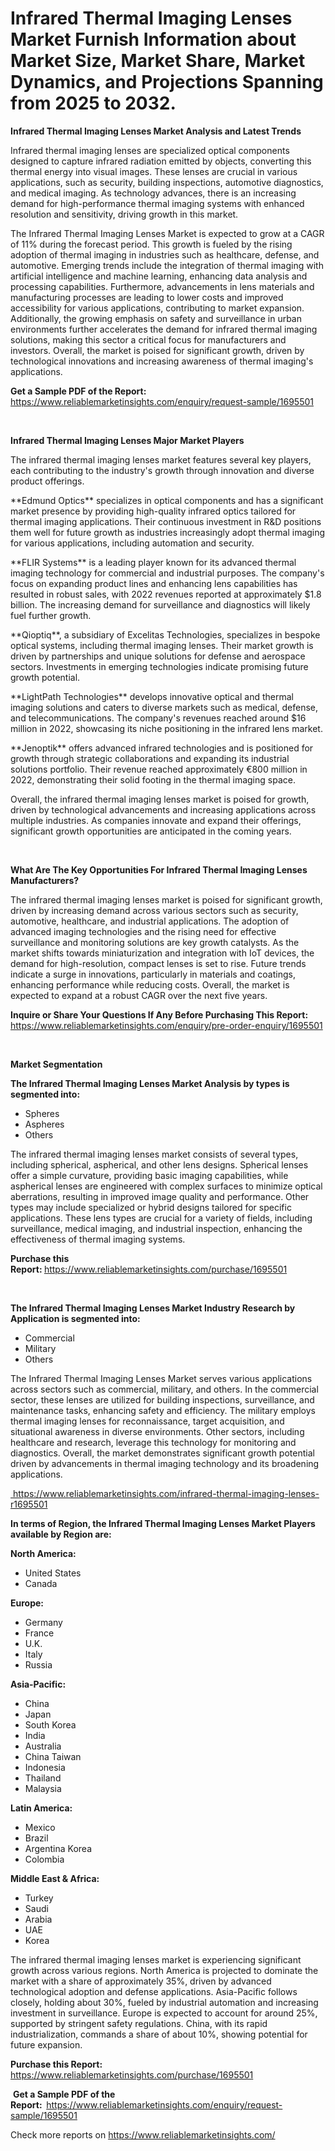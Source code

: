<p><h1>Infrared Thermal Imaging Lenses Market Furnish Information about Market Size, Market Share, Market Dynamics, and Projections Spanning from 2025 to 2032.</h1></p><p><strong>Infrared Thermal Imaging Lenses Market Analysis and Latest Trends</strong></p>
<p><p>Infrared thermal imaging lenses are specialized optical components designed to capture infrared radiation emitted by objects, converting this thermal energy into visual images. These lenses are crucial in various applications, such as security, building inspections, automotive diagnostics, and medical imaging. As technology advances, there is an increasing demand for high-performance thermal imaging systems with enhanced resolution and sensitivity, driving growth in this market.</p><p>The Infrared Thermal Imaging Lenses Market is expected to grow at a CAGR of 11% during the forecast period. This growth is fueled by the rising adoption of thermal imaging in industries such as healthcare, defense, and automotive. Emerging trends include the integration of thermal imaging with artificial intelligence and machine learning, enhancing data analysis and processing capabilities. Furthermore, advancements in lens materials and manufacturing processes are leading to lower costs and improved accessibility for various applications, contributing to market expansion. Additionally, the growing emphasis on safety and surveillance in urban environments further accelerates the demand for infrared thermal imaging solutions, making this sector a critical focus for manufacturers and investors. Overall, the market is poised for significant growth, driven by technological innovations and increasing awareness of thermal imaging's applications.</p></p>
<p><strong>Get a Sample PDF of the Report:&nbsp;</strong> <a href="https://www.reliablemarketinsights.com/enquiry/request-sample/1695501?utm_campaign=1932&utm_medium=2&utm_source=Github&utm_content=ia&utm_term=08012025&utm_id=infrared-thermal-imaging-lenses">https://www.reliablemarketinsights.com/enquiry/request-sample/1695501</a></p>
<p>&nbsp;</p>
<p><strong>Infrared Thermal Imaging Lenses Major Market Players</strong></p>
<p><p>The infrared thermal imaging lenses market features several key players, each contributing to the industry's growth through innovation and diverse product offerings.</p><p>**Edmund Optics** specializes in optical components and has a significant market presence by providing high-quality infrared optics tailored for thermal imaging applications. Their continuous investment in R&D positions them well for future growth as industries increasingly adopt thermal imaging for various applications, including automation and security.</p><p>**FLIR Systems** is a leading player known for its advanced thermal imaging technology for commercial and industrial purposes. The company's focus on expanding product lines and enhancing lens capabilities has resulted in robust sales, with 2022 revenues reported at approximately $1.8 billion. The increasing demand for surveillance and diagnostics will likely fuel further growth.</p><p>**Qioptiq**, a subsidiary of Excelitas Technologies, specializes in bespoke optical systems, including thermal imaging lenses. Their market growth is driven by partnerships and unique solutions for defense and aerospace sectors. Investments in emerging technologies indicate promising future growth potential.</p><p>**LightPath Technologies** develops innovative optical and thermal imaging solutions and caters to diverse markets such as medical, defense, and telecommunications. The company's revenues reached around $16 million in 2022, showcasing its niche positioning in the infrared lens market.</p><p>**Jenoptik** offers advanced infrared technologies and is positioned for growth through strategic collaborations and expanding its industrial solutions portfolio. Their revenue reached approximately €800 million in 2022, demonstrating their solid footing in the thermal imaging space.</p><p>Overall, the infrared thermal imaging lenses market is poised for growth, driven by technological advancements and increasing applications across multiple industries. As companies innovate and expand their offerings, significant growth opportunities are anticipated in the coming years.</p></p>
<p>&nbsp;</p>
<p><strong>What Are The Key Opportunities For Infrared Thermal Imaging Lenses Manufacturers?</strong></p>
<p><p>The infrared thermal imaging lenses market is poised for significant growth, driven by increasing demand across various sectors such as security, automotive, healthcare, and industrial applications. The adoption of advanced imaging technologies and the rising need for effective surveillance and monitoring solutions are key growth catalysts. As the market shifts towards miniaturization and integration with IoT devices, the demand for high-resolution, compact lenses is set to rise. Future trends indicate a surge in innovations, particularly in materials and coatings, enhancing performance while reducing costs. Overall, the market is expected to expand at a robust CAGR over the next five years.</p></p>
<p><strong>Inquire or Share Your Questions If Any Before Purchasing This Report:</strong> <a href="https://www.reliablemarketinsights.com/enquiry/pre-order-enquiry/1695501?utm_campaign=1932&utm_medium=2&utm_source=Github&utm_content=ia&utm_term=08012025&utm_id=infrared-thermal-imaging-lenses">https://www.reliablemarketinsights.com/enquiry/pre-order-enquiry/1695501</a></p>
<p>&nbsp;</p>
<p><strong>Market Segmentation</strong></p>
<p><strong>The Infrared Thermal Imaging Lenses Market Analysis by types is segmented into:</strong></p>
<p><ul><li>Spheres</li><li>Aspheres</li><li>Others</li></ul></p>
<p><p>The infrared thermal imaging lenses market consists of several types, including spherical, aspherical, and other lens designs. Spherical lenses offer a simple curvature, providing basic imaging capabilities, while aspherical lenses are engineered with complex surfaces to minimize optical aberrations, resulting in improved image quality and performance. Other types may include specialized or hybrid designs tailored for specific applications. These lens types are crucial for a variety of fields, including surveillance, medical imaging, and industrial inspection, enhancing the effectiveness of thermal imaging systems.</p></p>
<p><strong>Purchase this Report:&nbsp;</strong><a href="https://www.reliablemarketinsights.com/purchase/1695501?utm_campaign=1932&utm_medium=2&utm_source=Github&utm_content=ia&utm_term=08012025&utm_id=infrared-thermal-imaging-lenses">https://www.reliablemarketinsights.com/purchase/1695501</a></p>
<p>&nbsp;</p>
<p><strong>The Infrared Thermal Imaging Lenses Market Industry Research by Application is segmented into:</strong></p>
<p><ul><li>Commercial</li><li>Military</li><li>Others</li></ul></p>
<p><p>The Infrared Thermal Imaging Lenses Market serves various applications across sectors such as commercial, military, and others. In the commercial sector, these lenses are utilized for building inspections, surveillance, and maintenance tasks, enhancing safety and efficiency. The military employs thermal imaging lenses for reconnaissance, target acquisition, and situational awareness in diverse environments. Other sectors, including healthcare and research, leverage this technology for monitoring and diagnostics. Overall, the market demonstrates significant growth potential driven by advancements in thermal imaging technology and its broadening applications.</p></p>
<p><a href="https://www.reliablemarketinsights.com/infrared-thermal-imaging-lenses-r1695501?utm_campaign=1932&utm_medium=2&utm_source=Github&utm_content=ia&utm_term=08012025&utm_id=infrared-thermal-imaging-lenses">&nbsp;https://www.reliablemarketinsights.com/infrared-thermal-imaging-lenses-r1695501</a></p>
<p><strong>In terms of Region, the Infrared Thermal Imaging Lenses Market Players available by Region are:</strong></p>
<p>
    <p> <strong> North America: </strong>
        <ul>
            <li>United States</li>
            <li>Canada</li>
        </ul>
        </p> 
    <p> <strong> Europe: </strong>
        <ul>
            <li>Germany</li>
            <li>France</li>
            <li>U.K.</li>
            <li>Italy</li>
            <li>Russia</li>
        </ul>
        </p> 
    <p> <strong> Asia-Pacific: </strong>
        <ul>
            <li>China</li>
            <li>Japan</li>
            <li>South Korea</li>
            <li>India</li>
            <li>Australia</li>
            <li>China Taiwan</li>
            <li>Indonesia</li>
            <li>Thailand</li>
            <li>Malaysia</li>
        </ul>
        </p> 
    <p> <strong> Latin America: </strong>
        <ul>
            <li>Mexico</li>
            <li>Brazil</li>
            <li>Argentina Korea</li>
            <li>Colombia</li>
        </ul>
        </p> 
    <p> <strong> Middle East & Africa: </strong>
        <ul>
            <li>Turkey</li>
            <li>Saudi</li>
            <li>Arabia</li>
            <li>UAE</li>
            <li>Korea</li>
        </ul>
    </p>
    </p>
<p><p>The infrared thermal imaging lenses market is experiencing significant growth across various regions. North America is projected to dominate the market with a share of approximately 35%, driven by advanced technological adoption and defense applications. Asia-Pacific follows closely, holding about 30%, fueled by industrial automation and increasing investment in surveillance. Europe is expected to account for around 25%, supported by stringent safety regulations. China, with its rapid industrialization, commands a share of about 10%, showing potential for future expansion.</p></p>
<p><strong>Purchase this Report: </strong><a href="https://www.reliablemarketinsights.com/purchase/1695501?utm_campaign=1932&utm_medium=2&utm_source=Github&utm_content=ia&utm_term=08012025&utm_id=infrared-thermal-imaging-lenses">https://www.reliablemarketinsights.com/purchase/1695501</a></p>
<p>&nbsp;<strong>Get a Sample PDF of the Report:&nbsp;&nbsp;</strong><a href="https://www.reliablemarketinsights.com/enquiry/request-sample/1695501?utm_campaign=1932&utm_medium=2&utm_source=Github&utm_content=ia&utm_term=08012025&utm_id=infrared-thermal-imaging-lenses">https://www.reliablemarketinsights.com/enquiry/request-sample/1695501</a></p>
<p><strong></strong></p>
<p>Check more reports on <a href="https://www.reliablemarketinsights.com/?utm_campaign=1932&utm_medium=2&utm_source=Github&utm_content=ia&utm_term=08012025&utm_id=infrared-thermal-imaging-lenses">https://www.reliablemarketinsights.com/</a></p>